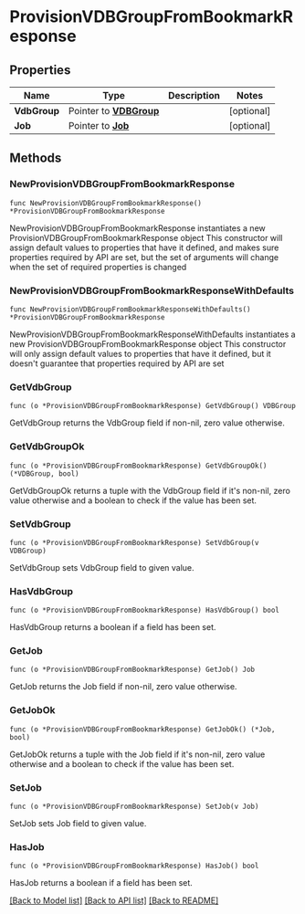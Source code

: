 # ProvisionVDBGroupFromBookmarkResponse

## Properties

Name | Type | Description | Notes
------------ | ------------- | ------------- | -------------
**VdbGroup** | Pointer to [**VDBGroup**](VDBGroup.md) |  | [optional] 
**Job** | Pointer to [**Job**](Job.md) |  | [optional] 

## Methods

### NewProvisionVDBGroupFromBookmarkResponse

`func NewProvisionVDBGroupFromBookmarkResponse() *ProvisionVDBGroupFromBookmarkResponse`

NewProvisionVDBGroupFromBookmarkResponse instantiates a new ProvisionVDBGroupFromBookmarkResponse object
This constructor will assign default values to properties that have it defined,
and makes sure properties required by API are set, but the set of arguments
will change when the set of required properties is changed

### NewProvisionVDBGroupFromBookmarkResponseWithDefaults

`func NewProvisionVDBGroupFromBookmarkResponseWithDefaults() *ProvisionVDBGroupFromBookmarkResponse`

NewProvisionVDBGroupFromBookmarkResponseWithDefaults instantiates a new ProvisionVDBGroupFromBookmarkResponse object
This constructor will only assign default values to properties that have it defined,
but it doesn't guarantee that properties required by API are set

### GetVdbGroup

`func (o *ProvisionVDBGroupFromBookmarkResponse) GetVdbGroup() VDBGroup`

GetVdbGroup returns the VdbGroup field if non-nil, zero value otherwise.

### GetVdbGroupOk

`func (o *ProvisionVDBGroupFromBookmarkResponse) GetVdbGroupOk() (*VDBGroup, bool)`

GetVdbGroupOk returns a tuple with the VdbGroup field if it's non-nil, zero value otherwise
and a boolean to check if the value has been set.

### SetVdbGroup

`func (o *ProvisionVDBGroupFromBookmarkResponse) SetVdbGroup(v VDBGroup)`

SetVdbGroup sets VdbGroup field to given value.

### HasVdbGroup

`func (o *ProvisionVDBGroupFromBookmarkResponse) HasVdbGroup() bool`

HasVdbGroup returns a boolean if a field has been set.

### GetJob

`func (o *ProvisionVDBGroupFromBookmarkResponse) GetJob() Job`

GetJob returns the Job field if non-nil, zero value otherwise.

### GetJobOk

`func (o *ProvisionVDBGroupFromBookmarkResponse) GetJobOk() (*Job, bool)`

GetJobOk returns a tuple with the Job field if it's non-nil, zero value otherwise
and a boolean to check if the value has been set.

### SetJob

`func (o *ProvisionVDBGroupFromBookmarkResponse) SetJob(v Job)`

SetJob sets Job field to given value.

### HasJob

`func (o *ProvisionVDBGroupFromBookmarkResponse) HasJob() bool`

HasJob returns a boolean if a field has been set.


[[Back to Model list]](../README.md#documentation-for-models) [[Back to API list]](../README.md#documentation-for-api-endpoints) [[Back to README]](../README.md)


